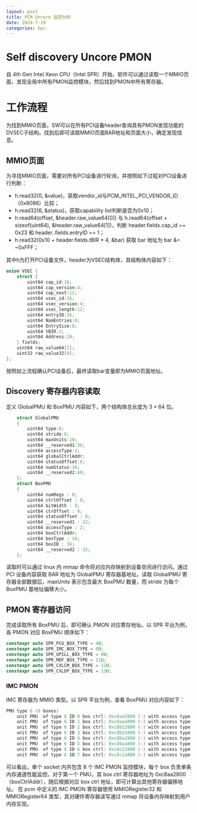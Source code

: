 ```yaml
---
layout: post
title: PCM Uncore 监控分析
date: 2024-7-19
categories: hpc
---
```


# Self discovery Uncore PMON

自 4th Gen Intel Xeon CPU（Intel SPR）开始，软件可以通过读取一个MMIO页面，发现全局中所有PMON监控模块，然后找到PMON中所有寄存器。

# 工作流程

为找到MMIO页面，SW可以在所有PCI设备header查询具有PMON发现功能的DVSEC子结构。找到后即可读取MMIO页面BAR地址和页面大小，确定发现信息。

## MMIO页面

为寻找MMIO页面，需要对所有PCI设备进行轮询，并按照如下过程对PCI设备进行判断：

- h.read32(0, &value)，获取vendor_id与PCM_INTEL_PCI_VENDOR_ID（0x8086）比较；
- h.read32(6, &status)，获取capability list判断是否为0x10；
- h.read64(offset, &header.raw_value64[0]) 与 h.read64(offset + sizeof(uint64), &header.raw_value64[1])，判断 header.fields.cap_id == 0x23 和 header..fields.entryID == 1；
- h.read32(0x10 + header.fields.tBIR * 4, &bar) 获取 bar 地址为 bar &= ~0xFFF；

其中h为打开PCI设备文件，header为VSEC结构体，其结构体内容如下：

```C
union VSEC {
    struct {
        uint64 cap_id:16;
        uint64 cap_version:4;
        uint64 cap_next:12;
        uint64 vsec_id:16;
        uint64 vsec_version:4;
        uint64 vsec_length:12;
        uint64 entryID:16;
        uint64 NumEntries:8;
        uint64 EntrySize:8;
        uint64 tBIR:3;
        uint64 Address:29;
    } fields;
    uint64 raw_value64[2];
    uint32 raw_value32[4];
};
```

按照如上流程确认PCI设备后，最终读取bar变量即为MMIO页面地址。

## Discovery 寄存器内容读取

定义 GlobalPMU 和 BoxPMU 内容如下，两个结构体总长度为 $3 \times 64$ 位。

```C
    struct GlobalPMU
    {
        uint64 type:8;
        uint64 stride:8;
        uint64 maxUnits:10;
        uint64 __reserved1:36;
        uint64 accessType:2;
        uint64 globalCtrlAddr;
        uint64 statusOffset:8;
        uint64 numStatus:16;
        uint64 __reserved2:40;
    };
    struct BoxPMU
    {
        uint64 numRegs : 8;
        uint64 ctrlOffset : 8;
        uint64 bitWidth : 8;
        uint64 ctrOffset : 8;
        uint64 statusOffset : 8;
        uint64 __reserved1 : 22;
        uint64 accessType : 2;
        uint64 boxCtrlAddr;
        uint64 boxType : 16;
        uint64 boxID : 16;
        uint64 __reserved2 : 32;
    };
```

读取时可以通过 linux 内 mmap 命令将对应内存映射到设备空间进行访问。通过 PCI 设备内容获取 BAR 地址为 GlobalPMU 寄存器基地址。读取 GlobalPMU 寄存器全部数据后，maxUnits 表示包含最大 BoxPMU 数量，而 stride 为每个 BoxPMU 基地址偏移大小。

## PMON 寄存器访问

完成读取所有 BoxPMU 后，即可确认 PMON 对应寄存地址。以 SPR 平台为例，各 PMON 对应 BoxPMU 顺序如下：

```C
constexpr auto SPR_PCU_BOX_TYPE = 4U;
constexpr auto SPR_IMC_BOX_TYPE = 6U;
constexpr auto SPR_UPILL_BOX_TYPE = 8U;
constexpr auto SPR_MDF_BOX_TYPE = 11U;
constexpr auto SPR_CXLCM_BOX_TYPE = 12U;
constexpr auto SPR_CXLDP_BOX_TYPE = 13U;
```

### IMC PMON

IMC 寄存器为 MMIO 类型。以 SPR 平台为例，查看 BoxPMU 对应内容如下：

```C
PMU type 6 (8 boxes)
    unit PMU  of type 6 ID 0 box ctrl: 0xc8aa2800 (-) with access type MMIO width 48 numRegs 4 ctrlOffset 64 ctrOffset 8
    unit PMU  of type 6 ID 1 box ctrl: 0xc8aaa800 (-) with access type MMIO width 48 numRegs 4 ctrlOffset 64 ctrOffset 8
    unit PMU  of type 6 ID 2 box ctrl: 0xc8b22800 (-) with access type MMIO width 48 numRegs 4 ctrlOffset 64 ctrOffset 8
    unit PMU  of type 6 ID 3 box ctrl: 0xc8b2a800 (-) with access type MMIO width 48 numRegs 4 ctrlOffset 64 ctrOffset 8
    unit PMU  of type 6 ID 4 box ctrl: 0xc8ba2800 (-) with access type MMIO width 48 numRegs 4 ctrlOffset 64 ctrOffset 8
    unit PMU  of type 6 ID 5 box ctrl: 0xc8baa800 (-) with access type MMIO width 48 numRegs 4 ctrlOffset 64 ctrOffset 8
    unit PMU  of type 6 ID 6 box ctrl: 0xc8c22800 (-) with access type MMIO width 48 numRegs 4 ctrlOffset 64 ctrOffset 8
    unit PMU  of type 6 ID 7 box ctrl: 0xc8c2a800 (-) with access type MMIO width 48 numRegs 4 ctrlOffset 64 ctrOffset 8
```

可以看出，单个 socket 内共包含 8 个 IMC PMON 监控模块，每个 box 负责单条内存通道性能监控。对于第一个 PMU，其 box ctrl 寄存器地址为 0xc8aa2800（boxCtrlAddr），随后根据对应 box ctrl 地址，即可计算出其他寄存器偏移地址。
在 pcm 中定义的 IMC PMON 寄存器使用 MMIORegister32 和 MMIORegister64 类型，其对硬件寄存器读写通过 mmap 将设备内存映射到用户内存实现。

